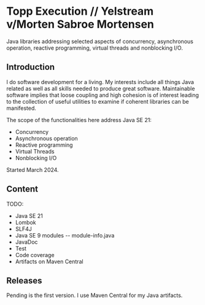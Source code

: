 # Topp Execution // Yelstream v/Morten Sabroe Mortensen
Java libraries addressing selected aspects of concurrency, asynchronous operation, reactive programming, virtual threads and nonblocking I/O.

## Introduction

I do software development for a living.
My interests include all things Java related
as well as all skills needed to produce great software.
Maintainable software implies that loose coupling and high cohesion is of interest leading to 
the collection of useful utilities to examine if coherent libraries can be manifested.

The scope of the functionalities here address Java SE 21:

* Concurrency
* Asynchronous operation
* Reactive programming
* Virtual Threads
* Nonblocking I/O

Started March 2024.


## Content

TODO:
* Java SE 21
* Lombok
* SLF4J
* Java SE 9 modules -- module-info.java
* JavaDoc
* Test
* Code coverage
* Artifacts on Maven Central 

## Releases

Pending is the first version.
I use Maven Central for my Java artifacts.
